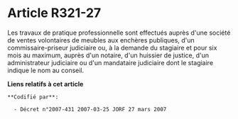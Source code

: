 # Article R321-27

Les travaux de pratique professionnelle sont effectués auprès d'une société de ventes volontaires de meubles aux enchères
publiques, d'un commissaire-priseur judiciaire ou, à la demande du stagiaire et pour six mois au maximum, auprès d'un
notaire, d'un huissier de justice, d'un administrateur judiciaire ou d'un mandataire judiciaire dont le stagiaire indique le
nom au conseil.

**Liens relatifs à cet article**

	**Codifié par**:

	  - Décret n°2007-431 2007-03-25 JORF 27 mars 2007
